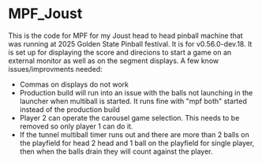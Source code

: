 # MPF_Joust
This is the code for MPF for my Joust head to head pinball machine that was running at 2025 Golden State Pinball festival. It is for v0.56.0-dev.18.
It is set up for displaying the score and direcions to start a game on an external monitor as well as on the segment displays.
A few know issues/improvments needed:
  - Commas on displays do not work
  - Production build will run into an issue with the balls not launching in the launcher when multiball is started. It runs fine with "mpf both" started instead of the production build
  - Player 2 can operate the carousel game selection. This needs to be removed so only player 1 can do it.
  - If the tunnel multiball timer runs out and there are more than 2 balls on the playfield for head 2 head and 1 ball on the playfield for single player, then when the balls drain they will count against the player.
  

